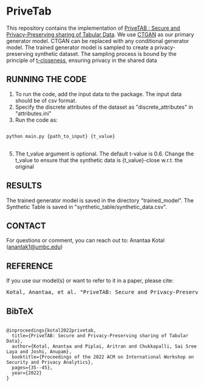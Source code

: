 # PriveTab
This repository contains the implementation of <a href="https://ebiquity.umbc.edu/paper/html/id/1014/PriveTAB-Secure-and-Privacy-Preserving-sharing-of-Tabular-Data">PriveTAB : Secure and Privacy-Preserving sharing of Tabular Data</a>. 
We use <a href="https://arxiv.org/abs/1907.00503">CTGAN</a> as our primary generator model. CTGAN can be replaced with any conditional generator model. 
The trained generator model is sampled to create a privacy-preserving synthetic dataset. The sampling process is bound 
by the principle of <a href="https://personal.utdallas.edu/~muratk/courses/privacy08f_files/tcloseness.pdf" target="_blank">t-closeness</a>, ensuring privacy in the shared data

## RUNNING THE CODE
1. To run the code, add the input data to the package. The input data should be of csv format.
2. Specify the discrete attributes of the dataset as "discrete_attributes" in "attributes.ini"
3. Run the code as:
<pre>
<code>
python main.py {path_to_input} {t_value}
</code>
</pre>

5. The t_value argument is optional. The default t-value is 0.6. 
Change the t_value to ensure that the synthetic data is {t_value}-close w.r.t. the original

## RESULTS
The trained generator model is saved in the directory "trained_model". The Synthetic Table is saved in "synthetic_table/synthetic_data.csv".

## CONTACT
For questions or comment, you can reach out to:
Anantaa Kotal (anantak1@umbc.edu)


## REFERENCE

If you use our model(s) or want to refer to it in a paper, please cite:

<pre>
Kotal, Anantaa, et al. "PriveTAB: Secure and Privacy-Preserving sharing of Tabular Data." Proceedings of the 2022 ACM on International Workshop on Security and Privacy Analytics. 2022.
</pre>

## BibTeX ##

<pre>
<code>
@inproceedings{kotal2022privetab,
  title={PriveTAB: Secure and Privacy-Preserving sharing of Tabular Data},
  author={Kotal, Anantaa and Piplai, Aritran and Chukkapalli, Sai Sree Laya and Joshi, Anupam},
  booktitle={Proceedings of the 2022 ACM on International Workshop on Security and Privacy Analytics},
  pages={35--45},
  year={2022}
}
</code>
</pre>

